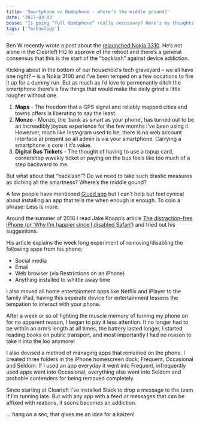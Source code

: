 ```yaml
---
title: 'Smartphone vs Dumbphone - where’s the middle ground?'
date: '2017-03-03'
posse: "Is going “full dumbphone” really necessary? Here’s my thoughts on dumbing down the smartphone"
tags: ['Technology']
---
```


Ben W recently wrote a post about the [relaunched Nokia 3310](https://clearleft.com/posts/433). He’s not alone in the Clearleft HQ to approve of the reboot and there’s a general consensus that this is the start of the “backlash” against device addiction.

Kicking about in the bottom of our household’s tech graveyard – we all have one right? – is a Nokia 3100 and I’ve been temped on a few occations to fire it up for a dummy run. But as much as I’d love to permenantly ditch the smartphone there’s a few things that would make the daily grind a little rougher without one.

1. **Maps** - The freedom that a GPS signal and reliably mapped cities and towns offers is liberating to say the least.
2. **Monzo** - Monzo, the ‘bank as smart as your phone’, has turned out to be an increadibly joyous experience for the few months I’ve been using it. Howerver, much like Instagram used to be, there is no web account interface at present so all admin is via your smartphone. Carrying a smartphone is core it it’s value.
3. **Digital Bus Tickets** - The thought of having to use a topup card, cornershop wwekly ticket or paying on the bus feels like too much of a step backward to me.

But what about that “backlash”? Do we need to take such drastic measures as diching all the smartness? Where’s the middle gound?

A few people have mentioned [Glued app](http://www.glued.to/) but I can’t help but feel cynical about installing an app that tells me when enough is enough. To coin a phrase: Less is more.

Around the summer of 2016 I read Jake Knapp’s article [The distraction-free iPhone (or ‘Why I’m happier since I disabled Safari’)](https://medium.com/time-dorks/the-distraction-free-iphone-or-why-im-happier-since-i-disabled-safari-80f8d525b0d8#.lz8vhofip) and tried out his suggestions.

His article explains the week long experiment of removing/disabling the following apps from his phone;

* Social media
* Email
* Web browser (via Restrictions on an iPhone)
* Anything installed to whittle away time

I also moved all home entertainment apps like Netflix and iPlayer to the family iPad, having this seperate device for entertainment lessens the tempation to interact with your phone.

After a week or so of fighting the muscle memory of turning my phone on for no apparent reason, I began to pay it less attention. It no longer had to be within an arm’s length at all times, the battery lasted longer, I started reading books on public transport, and most importantly I had no reason to take it into the loo anymore!

I also devised a method of managing apps that remained on the phone. I created three folders in the iPhone homescreen dock; Frequent, Occasional and Seldom. If I used an app everyday it went into Frequent, infrequently used apps went into Occasional, everything else went into Seldom and probable contenders for being removed completely.

Since starting at Clearleft I’ve installed Slack to drop a message to the team if I’m running late. But with any app with a feed or messages that can be affixed with reations, it soons becomes an addiction.

… hang on a sec, that gives me an idea for a kaizen!
